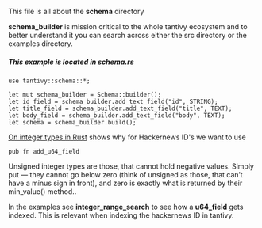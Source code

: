 
This file is all about the **schema** directory

**schema_builder** is mission critical to the whole tantivy ecosystem
and to better understand it you can search across either the src
directory or the examples directory.

##### This example is located in schema.rs

```
use tantivy::schema::*;

let mut schema_builder = Schema::builder();
let id_field = schema_builder.add_text_field("id", STRING);
let title_field = schema_builder.add_text_field("title", TEXT);
let body_field = schema_builder.add_text_field("body", TEXT);
let schema = schema_builder.build();
```

[On integer types in Rust](https://medium.com/@marcinbaraniecki/on-integer-types-in-rust-b3dc1b0a23d3) shows why for Hackernews ID's we want to use

```
pub fn add_u64_field
```

Unsigned integer types are those, that cannot hold negative values. Simply put — they cannot go below zero (think of unsigned as those, that can’t have a minus sign in front), and zero is exactly what is returned by their min_value() method..

In the examples see **integer_range_search** to see how a **u64_field** gets
indexed.  This is relevant when indexing the hackernews ID in tantivy.
